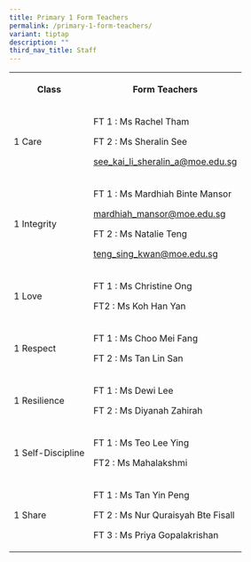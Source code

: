 ```yaml
---
title: Primary 1 Form Teachers
permalink: /primary-1-form-teachers/
variant: tiptap
description: ""
third_nav_title: Staff
---
```

<table style="minWidth: 50px">
<colgroup>
<col>
<col>
</colgroup>
<tbody>
<tr>
<th rowspan="1" colspan="1">
<p>Class</p>
</th>
<th rowspan="1" colspan="1">
<p>Form Teachers</p>
</th>
</tr>
<tr>
<td rowspan="1" colspan="1">
<p>1 Care</p>
</td>
<td rowspan="1" colspan="1">
<p>FT 1 : Ms Rachel Tham</p>
<p></p>
<p></p>
<p>FT 2 : Ms Sheralin See</p>
<p><a href="mailto:see_kai_li_sheralin_a@moe.edu.sg" rel="noopener noreferrer nofollow" target="_blank">see_kai_li_sheralin_a@moe.edu.sg</a>
</p>
<p></p>
</td>
</tr>
<tr>
<td rowspan="1" colspan="1">
<p>1 Integrity</p>
</td>
<td rowspan="1" colspan="1">
<p>FT 1 : Ms Mardhiah Binte Mansor</p>
<p><a href="mailto:mardhiah_mansor@moe.edu.sg" rel="noopener noreferrer nofollow" target="_blank">mardhiah_mansor@moe.edu.sg</a>
</p>
<p></p>
<p>FT 2 : Ms Natalie Teng</p>
<p><a href="mailto:teng_sing_kwan@moe.edu.sg" rel="noopener noreferrer nofollow" target="_blank">teng_sing_kwan@moe.edu.sg</a>
</p>
<p></p>
</td>
</tr>
<tr>
<td rowspan="1" colspan="1">
<p>1 Love</p>
</td>
<td rowspan="1" colspan="1">
<p>FT 1 : Ms Christine Ong</p>
<p></p>
<p></p>
<p>FT2 : Ms Koh Han Yan</p>
<p></p>
<p></p>
</td>
</tr>
<tr>
<td rowspan="1" colspan="1">
<p>1 Respect</p>
</td>
<td rowspan="1" colspan="1">
<p>FT 1 : Ms Choo Mei Fang</p>
<p></p>
<p></p>
<p>FT 2 : Ms Tan Lin San</p>
<p></p>
<p></p>
</td>
</tr>
<tr>
<td rowspan="1" colspan="1">
<p>1 Resilience</p>
</td>
<td rowspan="1" colspan="1">
<p>FT 1 : Ms Dewi Lee</p>
<p></p>
<p></p>
<p>FT 2 : Ms Diyanah Zahirah</p>
<p></p>
<p></p>
</td>
</tr>
<tr>
<td rowspan="1" colspan="1">
<p>1 Self-Discipline</p>
</td>
<td rowspan="1" colspan="1">
<p>FT 1 : Ms Teo Lee Ying</p>
<p></p>
<p></p>
<p>FT2 : Ms Mahalakshmi</p>
<p></p>
<p></p>
</td>
</tr>
<tr>
<td rowspan="1" colspan="1">
<p>1 Share</p>
</td>
<td rowspan="1" colspan="1">
<p>FT 1 : Ms Tan Yin Peng</p>
<p></p>
<p></p>
<p>FT 2 : Ms Nur Quraisyah Bte Fisall</p>
<p></p>
<p></p>
<p>FT 3 : Ms Priya Gopalakrishan</p>
<p></p>
<p></p>
</td>
</tr>
</tbody>
</table>
<p></p>